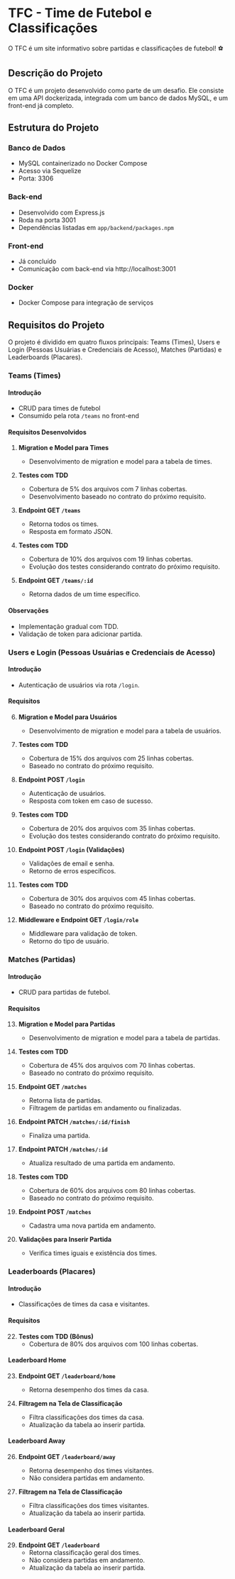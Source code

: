# TFC - Time de Futebol e Classificações

O TFC é um site informativo sobre partidas e classificações de futebol! ⚽️

## Descrição do Projeto

O TFC é um projeto desenvolvido como parte de um desafio. Ele consiste em uma API dockerizada, integrada com um banco de dados MySQL, e um front-end já completo.

## Estrutura do Projeto

### Banco de Dados

- MySQL containerizado no Docker Compose
- Acesso via Sequelize
- Porta: 3306

### Back-end

- Desenvolvido com Express.js
- Roda na porta 3001
- Dependências listadas em `app/backend/packages.npm`

### Front-end

- Já concluído
- Comunicação com back-end via http://localhost:3001

### Docker

- Docker Compose para integração de serviços

## Requisitos do Projeto

O projeto é dividido em quatro fluxos principais: Teams (Times), Users e Login (Pessoas Usuárias e Credenciais de Acesso), Matches (Partidas) e Leaderboards (Placares).

### Teams (Times)

#### Introdução

- CRUD para times de futebol
- Consumido pela rota `/teams` no front-end

#### Requisitos Desenvolvidos

1. **Migration e Model para Times**
   - Desenvolvimento de migration e model para a tabela de times.

2. **Testes com TDD**
   - Cobertura de 5% dos arquivos com 7 linhas cobertas.
   - Desenvolvimento baseado no contrato do próximo requisito.

3. **Endpoint GET `/teams`**
   - Retorna todos os times.
   - Resposta em formato JSON.

4. **Testes com TDD**
   - Cobertura de 10% dos arquivos com 19 linhas cobertas.
   - Evolução dos testes considerando contrato do próximo requisito.

5. **Endpoint GET `/teams/:id`**
   - Retorna dados de um time específico.

#### Observações
- Implementação gradual com TDD.
- Validação de token para adicionar partida.

### Users e Login (Pessoas Usuárias e Credenciais de Acesso)

#### Introdução

- Autenticação de usuários via rota `/login`.

#### Requisitos

6. **Migration e Model para Usuários**
   - Desenvolvimento de migration e model para a tabela de usuários.

7. **Testes com TDD**
   - Cobertura de 15% dos arquivos com 25 linhas cobertas.
   - Baseado no contrato do próximo requisito.

8. **Endpoint POST `/login`**
   - Autenticação de usuários.
   - Resposta com token em caso de sucesso.

9. **Testes com TDD**
   - Cobertura de 20% dos arquivos com 35 linhas cobertas.
   - Evolução dos testes considerando contrato do próximo requisito.

10. **Endpoint POST `/login` (Validações)**
    - Validações de email e senha.
    - Retorno de erros específicos.

11. **Testes com TDD**
    - Cobertura de 30% dos arquivos com 45 linhas cobertas.
    - Baseado no contrato do próximo requisito.

12. **Middleware e Endpoint GET `/login/role`**
    - Middleware para validação de token.
    - Retorno do tipo de usuário.

### Matches (Partidas)

#### Introdução

- CRUD para partidas de futebol.

#### Requisitos

13. **Migration e Model para Partidas**
    - Desenvolvimento de migration e model para a tabela de partidas.

14. **Testes com TDD**
    - Cobertura de 45% dos arquivos com 70 linhas cobertas.
    - Baseado no contrato do próximo requisito.

15. **Endpoint GET `/matches`**
    - Retorna lista de partidas.
    - Filtragem de partidas em andamento ou finalizadas.

16. **Endpoint PATCH `/matches/:id/finish`**
    - Finaliza uma partida.

17. **Endpoint PATCH `/matches/:id`**
    - Atualiza resultado de uma partida em andamento.

18. **Testes com TDD**
    - Cobertura de 60% dos arquivos com 80 linhas cobertas.
    - Baseado no contrato do próximo requisito.

19. **Endpoint POST `/matches`**
    - Cadastra uma nova partida em andamento.

20. **Validações para Inserir Partida**
    - Verifica times iguais e existência dos times.

### Leaderboards (Placares)

#### Introdução

- Classificações de times da casa e visitantes.

#### Requisitos

22. **Testes com TDD (Bônus)**
    - Cobertura de 80% dos arquivos com 100 linhas cobertas.

#### Leaderboard Home

23. **Endpoint GET `/leaderboard/home`**
    - Retorna desempenho dos times da casa.

24. **Filtragem na Tela de Classificação**
    - Filtra classificações dos times da casa.
    - Atualização da tabela ao inserir partida.

#### Leaderboard Away

26. **Endpoint GET `/leaderboard/away`**
    - Retorna desempenho dos times visitantes.
    - Não considera partidas em andamento.

27. **Filtragem na Tela de Classificação**
    - Filtra classificações dos times visitantes.
    - Atualização da tabela ao inserir partida.

#### Leaderboard Geral

29. **Endpoint GET `/leaderboard`**
    - Retorna classificação geral dos times.
    - Não considera partidas em andamento.
    - Atualização da tabela ao inserir partida.
